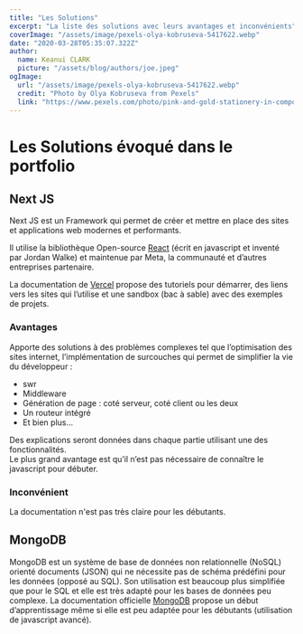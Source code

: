 ```yaml
---
title: "Les Solutions"
excerpt: "La liste des solutions avec leurs avantages et inconvénients"
coverImage: "/assets/image/pexels-olya-kobruseva-5417622.webp"
date: "2020-03-28T05:35:07.322Z"
author:
  name: Keanui CLARK
  picture: "/assets/blog/authors/joe.jpeg"
ogImage:
  url: "/assets/image/pexels-olya-kobruseva-5417622.webp"
  credit: "Photo by Olya Kobruseva from Pexels"
  link: "https://www.pexels.com/photo/pink-and-gold-stationery-in-composition-5417622/?utm_content=attributionCopyText&utm_medium=referral&utm_source=pexels"
---
```


# Les Solutions évoqué dans le portfolio

## Next JS
Next JS est un Framework qui permet de créer et mettre en place des sites et applications web modernes et performants.  

Il utilise la bibliothèque Open-source [React](https://reactjs.org/) (écrit en javascript et inventé par Jordan Walke) et maintenue par Meta, la communauté et d’autres entreprises partenaire.   

La documentation de [Vercel](https://vercel.com/) propose des tutoriels pour démarrer, des liens vers les sites qui l’utilise et une sandbox (bac à sable) avec des exemples de projets.   
### Avantages
Apporte des solutions à des problèmes complexes tel que l’optimisation des sites internet, l’implémentation de surcouches qui permet de simplifier la vie du développeur : 
-	swr
-	Middleware
-	Génération de page : coté serveur, coté client ou les deux
-	Un routeur intégré
-	Et bien plus…

Des explications seront données dans chaque partie utilisant une des fonctionnalités.  
Le plus grand avantage est qu’il n’est pas nécessaire de connaître le javascript pour débuter.
### Inconvénient
La documentation n'est pas très claire pour les débutants.

## MongoDB

MongoDB est un système de base de données non relationnelle (NoSQL) orienté documents (JSON) qui ne nécessite pas de schéma prédéfini pour les données (opposé au SQL).
Son utilisation est beaucoup plus simplifiée que pour le SQL et elle est très adapté pour les bases de données peu complexe.
La documentation officielle [MongoDB](https://www.mongodb.com/) propose un début d’apprentissage même si elle est peu adaptée pour les débutants (utilisation de javascript avancé).
